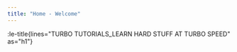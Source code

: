 ```yaml
---
title: "Home - Welcome"
---
```


:le-title{lines="TURBO TUTORIALS_LEARN HARD STUFF AT TURBO SPEED" as="h1"}
